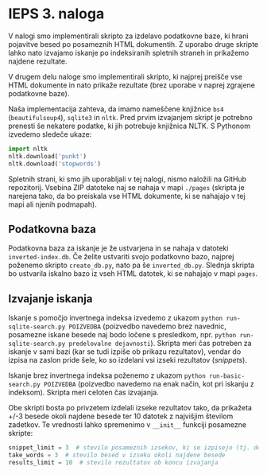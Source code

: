 # IEPS 3. naloga
V nalogi smo implementirali skripto za izdelavo podatkovne baze, ki hrani pojavitve besed po posameznih HTML dokumentih. Z uporabo druge skripte lahko nato izvajamo iskanje po indeksiranih spletnih straneh in prikažemo najdene rezultate.

V drugem delu naloge smo implementirali skripto, ki najprej preišče vse HTML dokumente in nato prikaže rezultate (brez uporabe v naprej zgrajene podatkovne baze).

Naša implementacija zahteva, da imamo nameščene knjižnice `bs4` (`beautifulsoup4`), `sqlite3` in `nltk`. Pred prvim izvajanjem skript je potrebno prenesti še nekatere podatke, ki jih potrebuje knjižnica NLTK. S Pythonom izvedemo sledeče ukaze:
```python
import nltk
nltk.download('punkt')  
nltk.download('stopwords')
```

Spletnih strani, ki smo jih uporabljali v tej nalogi, nismo naložili na GitHub repozitorij. Vsebina ZIP datoteke naj se nahaja v mapi `./pages` (skripta je narejena tako, da bo preiskala vse HTML dokumente, ki se nahajajo v tej mapi ali njenih podmapah).

## Podatkovna baza
Podatkovna baza za iskanje je že ustvarjena in se nahaja v datoteki `inverted-index.db`. Če želite ustvariti svojo podatkovno bazo, najprej poženemo skripto `create_db.py`, nato pa še `inverted_db.py`. Slednja skripta bo ustvarila iskalno bazo iz vseh HTML datotek, ki se nahajajo v mapi `pages`.

## Izvajanje iskanja

Iskanje s pomočjo invertnega indeksa izvedemo z ukazom `python run-sqlite-search.py POIZVEDBA` (poizvedbo navedemo brez navednic, posamezne iskane besede naj bodo ločene s presledkom, npr. `python run-sqlite-search.py predelovalne dejavnosti`). Skripta meri čas potreben za iskanje v sami bazi (kar se tudi izpiše ob prikazu rezultatov), vendar do izpisa na zaslon pride šele, ko so izdelani vsi izseki rezultatov (*snippets*).

Iskanje brez invertnega indeksa poženemo z ukazom `python run-basic-search.py POIZVEDBA` (poizvedbo navedemo na enak način, kot pri iskanju z indeksom). Skripta meri celoten čas izvajanja.

Obe skripti bosta po privzetem izdelali izseke rezultatov tako, da prikažeta +/-3 besede okoli najdene besede ter 10 datotek z najvišjim številom zadetkov. Te vrednosti lahko spremenimo v `__init__` funkciji posamezne skripte:
```python
snippet_limit = 3  # stevilo posameznih izsekov, ki se izpisejo (tj. delov med "...")
take_words = 3  # stevilo besed v izseku okoli najdene besede
results_limit = 10  # stevilo rezultatov ob koncu izvajanja
```
